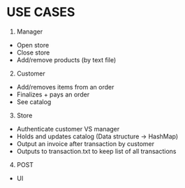# USE CASES

1. Manager  
  - Open store 
  - Close store  
  - Add/remove products  (by text file) 

2. Customer 
  - Add/removes items from an order 
  - Finalizes + pays an order 
  - See catalog  

3. Store 
  - Authenticate customer VS manager 
  - Holds and updates catalog (Data structure -> HashMap) 
  - Output an invoice after transaction by customer  
  - Outputs to transaction.txt to keep list of all transactions 

4. POST 
  - UI 
